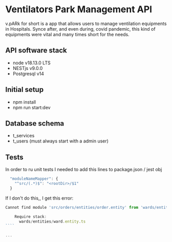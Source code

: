 # Ventilators Park Management API

v.pARk for short is a app that allows users to manage ventilation equipments in Hospitals. Synce after, and even during, covid pandemic, this kind of equipments were vital and many times short for the needs.

## API software stack

- node v18.13.0 LTS
- NESTjs v9.0.0
- Postgresql v14

## Initial setup

- npm install
- npm run start:dev

## Database schema

- t_services
- t_users (must always start with a admin user)

## Tests

In order to ru unit tests I needed to add this lines to package.json / jest obj

```js
  "moduleNameMapper": {
    "^src/(.*)$": "<rootDir>/$1"
  }
```

If I don't do this,, I get this error:

`````js
Cannot find module 'src/orders/entities/order.entity' from 'wards/entities/ward.entity.ts'

    Require stack:
      wards/entities/ward.entity.ts
````

...
`````
